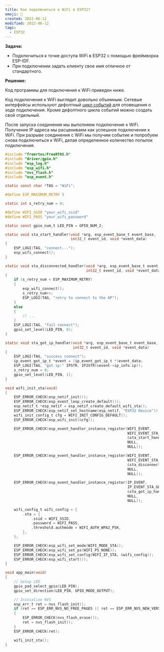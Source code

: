 ```yaml
---
title: Как подключиться к WiFi в ESP32?
emoji: 🤳
created: 2022-06-12
modified: 2022-06-12
tags:
  - ESP32
---
```


**Задача:** 

- Подключиться к точке доступа WiFi в ESP32 с помощью фреймворка ESP-IDF.
- При подключении задать клиенту свое имя отличное от стандартного.

**Решение:**

Код программы для подключения к WiFi приведен ниже.

Код подключения к WiFi выглядит довольно объемным. Сетевые интерфейсы используют дефолтный [цикл событий](https://docs.espressif.com/projects/esp-idf/en/latest/esp32/api-reference/system/esp_event.html) для оповещения о ходе подключения. Кроме дефолтного цикла событий можно создать свой отдельный. 

После запуска соединения мы выполняем подключение к WiFi. Получение IP адреса мы расцениваем как успешное подключение к WiFi. При разрыве соединения с WiFi мы получим событие и попробуем снова подключиться к WiFi, делая определенное количество попыток подключения.

```c
#include "freertos/FreeRTOS.h"
#include "driver/gpio.h"
#include "esp_log.h"
#include "esp_wifi.h"
#include "nvs_flash.h"
#include "esp_event.h"

static const char *TAG = "WiFi";

#define ESP_MAXIMUM_RETRY 5

static int s_retry_num = 0;

#define WIFI_SSID "your_wifi_ssid"
#define WIFI_PASS "your_wifi_password"

static const gpio_num_t LED_PIN = GPIO_NUM_2;

static void sta_start_handler(void *arg, esp_event_base_t event_base,
                              int32_t event_id, void *event_data)
{
    ESP_LOGI(TAG, "connect...");
    esp_wifi_connect();
}

static void sta_disconnected_handler(void *arg, esp_event_base_t event_base,
                                     int32_t event_id, void *event_data)
{
    if (s_retry_num < ESP_MAXIMUM_RETRY)
    {
        esp_wifi_connect();
        s_retry_num++;
        ESP_LOGI(TAG, "retry to connect to the AP");
    }
    else
    {
        // ...
    }
    ESP_LOGI(TAG, "fail connect");
    gpio_set_level(LED_PIN, 0);
}

static void sta_got_ip_handler(void *arg, esp_event_base_t event_base,
                               int32_t event_id, void *event_data)
{
    ESP_LOGI(TAG, "success connect");
    ip_event_got_ip_t *event = (ip_event_got_ip_t *)event_data;
    ESP_LOGI(TAG, "got ip:" IPSTR, IP2STR(&event->ip_info.ip));
    s_retry_num = 0;
    gpio_set_level(LED_PIN, 1);
}

void wifi_init_sta(void)
{
    ESP_ERROR_CHECK(esp_netif_init());
    ESP_ERROR_CHECK(esp_event_loop_create_default());
    esp_netif_t *esp_netif = esp_netif_create_default_wifi_sta();
    ESP_ERROR_CHECK(esp_netif_set_hostname(esp_netif, "ESP32 Device"));
    wifi_init_config_t cfg = WIFI_INIT_CONFIG_DEFAULT();
    ESP_ERROR_CHECK(esp_wifi_init(&cfg));

    ESP_ERROR_CHECK(esp_event_handler_instance_register(WIFI_EVENT,
                                                        WIFI_EVENT_STA_START,
                                                        &sta_start_handler,
                                                        NULL,
                                                        NULL));

    ESP_ERROR_CHECK(esp_event_handler_instance_register(WIFI_EVENT,
                                                        WIFI_EVENT_STA_DISCONNECTED,
                                                        &sta_disconnected_handler,
                                                        NULL,
                                                        NULL));

    ESP_ERROR_CHECK(esp_event_handler_instance_register(IP_EVENT,
                                                        IP_EVENT_STA_GOT_IP,
                                                        &sta_got_ip_handler,
                                                        NULL,
                                                        NULL));

    wifi_config_t wifi_config = {
        .sta = {
            .ssid = WIFI_SSID,
            .password = WIFI_PASS,
            .threshold.authmode = WIFI_AUTH_WPA2_PSK,
        },
    };

    ESP_ERROR_CHECK(esp_wifi_set_mode(WIFI_MODE_STA));
    ESP_ERROR_CHECK(esp_wifi_set_ps(WIFI_PS_NONE));
    ESP_ERROR_CHECK(esp_wifi_set_config(WIFI_IF_STA, &wifi_config));
    ESP_ERROR_CHECK(esp_wifi_start());
}

void app_main(void)
{
    // Setup LED
    gpio_pad_select_gpio(LED_PIN);
    gpio_set_direction(LED_PIN, GPIO_MODE_OUTPUT);

    // Initialize NVS
    esp_err_t ret = nvs_flash_init();
    if (ret == ESP_ERR_NVS_NO_FREE_PAGES || ret == ESP_ERR_NVS_NEW_VERSION_FOUND)
    {
        ESP_ERROR_CHECK(nvs_flash_erase());
        ret = nvs_flash_init();
    }
    ESP_ERROR_CHECK(ret);

    wifi_init_sta();
}
```